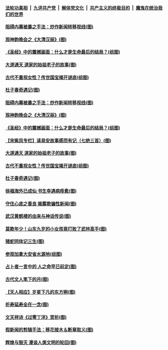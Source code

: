 ####  [法轮功真相](../../../../basic/blob/master/README.md?t=04100501) &nbsp;|&nbsp; [九评共产党](../../../../9ping.md/blob/master/README.md?t=04100501) &nbsp;|&nbsp; [解体党文化](../../../../jtdwh.md/blob/master/README.md?t=04100501)  &nbsp;|&nbsp; [共产主义的终极目的](../../../../gczydzjmd.md/blob/master/README.md?t=04100501) &nbsp;|&nbsp; [魔鬼在统治我们的世界](../../../../mgztzwmdsj.md/blob/master/README.md?t=04100501) 

#### [阻碍内幕被暴之手法：炒作新闻转移视线(图)](../pages/p7/928805.md?t=04100501) 

#### [观神韵晚会之《大清汉丽》(图)](../pages/p7/926207.md?t=04100501) 

#### [《圣经》中的震撼画面：什么才是生命最后的结局？(组图)](../pages/p7/928693.md?t=04100501) 

#### [大道通天 道家的始祖老子的故事(图)](../pages/p7/928809.md?t=04100501) 

#### [古代不重视女性？传世国宝揭开谜底(组图)](../pages/p7/928633.md?t=04100501) 

#### [杜子春奇遇记(图)](../pages/p7/928923.md?t=04100501) 

#### [阻碍内幕被暴之手法：炒作新闻转移视线(图)](../pages/p7/928805.md?t=04100501) 

#### [观神韵晚会之《大清汉丽》(图)](../pages/p7/926207.md?t=04100501) 

#### [《圣经》中的震撼画面：什么才是生命最后的结局？(组图)](../pages/p7/928693.md?t=04100501) 

#### [【宋紫凤专栏】读易安故事感而有记（七绝三首）(图)](../pages/p7/928924.md?t=04100501) 

#### [大道通天 道家的始祖老子的故事(图)](../pages/p7/928809.md?t=04100501) 

#### [古代不重视女性？传世国宝揭开谜底(组图)](../pages/p7/928633.md?t=04100501) 

#### [杜子春奇遇记(图)](../pages/p7/928923.md?t=04100501) 

#### [徐福海外已成仙 书生幸遇病痊愈(图)](../pages/p7/928788.md?t=04100501) 

#### [守住心底之善良 揭露欺骗性新闻(图)](../pages/p7/928584.md?t=04100501) 

#### [武汉黄鹤楼的由来与神话传说(图)](../pages/p7/928819.md?t=04100501) 

#### [莫欺年少！山东九岁的小女孩竟打败了武林高手(图)](../pages/p7/928619.md?t=04100501) 

#### [猪蛇同体记三生(图)](../pages/p7/928272.md?t=04100501) 

#### [参观加拿大安省水源地(组图)](../pages/p7/928259.md?t=04100501) 

#### [占卜者一言中的 人之命早已前定(图)](../pages/p7/928517.md?t=04100501) 

#### [古代文人笔下的月(图)](../pages/p7/928361.md?t=04100501) 

#### [【天人相应】岁星下凡的东方朔(图)](../pages/p7/928270.md?t=04100501) 

#### [折寿延寿全在一念(图)](../pages/p7/928271.md?t=04100501) 

#### [文天祥诗《过零丁洋》赏析(图)](../pages/p7/928360.md?t=04100501) 

#### [假新闻的剪辑手法：移花接木＆断章取义(图)](../pages/p7/928568.md?t=04100501) 

#### [辉煌与毁灭 漫谈人类文明的轮回(图)](../pages/p7/928269.md?t=04100501) 

